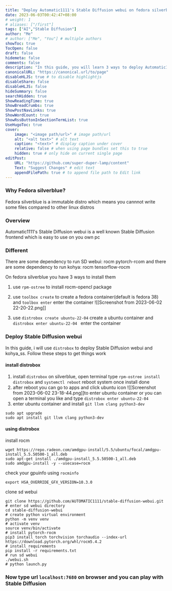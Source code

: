 ```yaml
---
title: "Deploy Automatic1111's Stable Diffusion webui on fedora silverblue 38 with AMD GPU"
date: 2023-06-03T00:42:47+08:00
# weight: 1
# aliases: ["/first"]
tags: ["AI","Stable Diffusion"]
author: "Me"
# author: ["Me", "You"] # multiple authors
showToc: true
TocOpen: false
draft: false
hidemeta: false
comments: false
description: "In this guide, you will learn 3 ways to deploy Automatic1111's Stable Diffusion webui on Fedora Silverblue 38"
canonicalURL: "https://canonical.url/to/page"
disableHLJS: true # to disable highlightjs
disableShare: false
disableHLJS: false
hideSummary: false
searchHidden: true
ShowReadingTime: true
ShowBreadCrumbs: true
ShowPostNavLinks: true
ShowWordCount: true
ShowRssButtonInSectionTermList: true
UseHugoToc: true
cover:
    image: "<image path/url>" # image path/url
    alt: "<alt text>" # alt text
    caption: "<text>" # display caption under cover
    relative: false # when using page bundles set this to true
    hidden: true # only hide on current single page
editPost:
    URL: "https://github.com/super-duper-lamp/content"
    Text: "Suggest Changes" # edit text
    appendFilePath: true # to append file path to Edit link
---
```



### Why Fedora silverblue?
Fedora silverblue is a immutable distro which means you cannnot write some files compared to other linux distros

### Overview 
Automatic1111's Stable Diffusion webui is a well known Stable Diffusion frontend which is easy to use on you own pc 

### Different 
There are some dependency to run SD webui: rocm pytorch-rcom and there are some dependency to run kohya: rocm tensorflow-rocm

On fedora silverblue you have 3 ways to install them 
1. use `rpm-ostree` to install rocm-opencl package
1. use `toolbox create`  to create a fedora container(default is fedora 38) and `toolbox enter` enter the container 
	![[Screenshot from 2023-06-02 22-20-22.png]]
	
1. use `distrobox create ubuntu-22-04` create a ubuntu container and `distrobox enter ubuntu-22-04 ` enter the container

### Deploy Stable Diffusion webui
In this guide, i will use `distrobox` to deploy Stable Diffusion webui and kohya_ss.
Follow these steps to get things work
#### install distrobox
1. install `distrobox` on silverblue, open terminal type 
	`rpm-ostree install distrobox` and `systemctl reboot` reboot system once install done
1. after reboot you can go to apps and click ubuntu icon 
	![[Screenshot from 2023-06-02 23-18-44.png]]to enter ubuntu container
	or you can open a terminal you like and type 
	`distrobox enter ubuntu-22-04`
1. enter ubuntu container and install `git llvm clang python3-dev` 
```
sudo apt upgrade
sudo apt install git llvm clang python3-dev
```
#### using distrobox
install rocm
```
wget https://repo.radeon.com/amdgpu-install/5.5/ubuntu/focal/amdgpu-install_5.5.50500-1_all.deb 
sudo apt-get install ./amdgpu-install_5.5.50500-1_all.deb
sudo amdgpu-install -y --usecase=rocm
```
check your gpuinfo using `rocminfo` 
```               
export HSA_OVERRIDE_GFX_VERSION=10.3.0
```
	
clone sd webui
```
git clone https://github.com/AUTOMATIC1111/stable-diffusion-webui.git
# enter sd webui directory 
cd stable-diffusion-webui
# create python virtual environment 
python -m venv venv
# activate venv 
source venv/bin/activate
# install pytorch-rocm 
pip3 install torch torchvision torchaudio --index-url https://download.pytorch.org/whl/rocm5.4.2
# install requirements 
pip install -r requirements.txt
# run sd webui 
./webui.sh 
# python launch.py
```
### Now type url `localhost:7680` on browser and you can play with Stable Diffusion 
